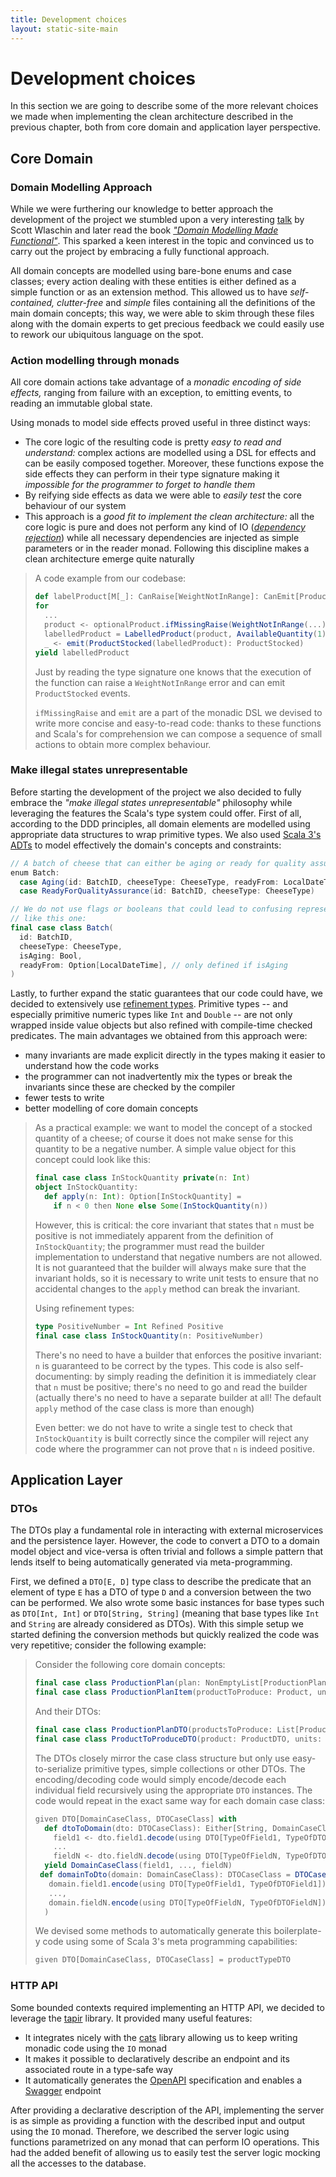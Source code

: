 ```yaml
---
title: Development choices
layout: static-site-main
---
```


# Development choices

In this section we are going to describe some of the more relevant choices we made when implementing the
clean architecture described in the previous chapter, both from core domain and application layer
perspective.

## Core Domain

### Domain Modelling Approach

While we were furthering our knowledge to better approach the development of the project we stumbled
upon a very interesting [talk](https://www.youtube.com/watch?v=2JB1_e5wZmU) by Scott Wlaschin and
later read the book [_"Domain Modelling Made Functional"_](https://pragprog.com/titles/swdddf/domain-modeling-made-functional/).
This sparked a keen interest in the topic and convinced us to carry out the project by embracing a
fully functional approach.

All domain concepts are modelled using bare-bone enums and case classes; every action dealing with
these entities is either defined as a simple function or as an extension method.
This allowed us to have _self-contained, clutter-free_ and _simple_ files containing all the
definitions of the main domain concepts; this way, we were able to skim through these files along
with the domain experts to get precious feedback we could easily use to rework our ubiquitous
language on the spot.

### Action modelling through monads

All core domain actions take advantage of a _monadic encoding of side effects,_ ranging from failure
with an exception, to emitting events, to reading an immutable global state.

Using monads to model side effects proved useful in three distinct ways:

- The core logic of the resulting code is pretty _easy to read and understand:_ complex actions are
  modelled using a DSL for effects and can be easily composed together.
  Moreover, these functions expose the side effects they can perform in their type signature making
  it _impossible for the programmer to forget to handle them_
- By reifying side effects as data we were able to _easily test_ the core behaviour of our system
- This approach is a _good fit to implement the clean architecture:_ all the core logic is pure
  and does not perform any kind of IO
  ([_dependency rejection_](https://blog.ploeh.dk/2017/01/27/from-dependency-injection-to-dependency-rejection/))
  while all necessary dependencies are injected as simple parameters or in the reader monad.
  Following this discipline makes a clean architecture emerge quite naturally

> A code example from our codebase:
>
> ```scala
> def labelProduct[M[_]: CanRaise[WeightNotInRange]: CanEmit[ProductStocked]: Monad](...): M[LabelledProduct] =
> for
>   ...
>   product <- optionalProduct.ifMissingRaise(WeightNotInRange(...): WeightNotInRange)
>   labelledProduct = LabelledProduct(product, AvailableQuantity(1), batch.id)
>   _ <- emit(ProductStocked(labelledProduct): ProductStocked)
> yield labelledProduct
> ```
>
> Just by reading the type signature one knows that the execution of the function can raise a
> `WeightNotInRange` error and can emit `ProductStocked` events.
>
> `ifMissingRaise` and `emit` are a part of the monadic DSL we devised to write more concise
> and easy-to-read code: thanks to these functions and Scala's for comprehension we can compose a
> sequence of small actions to obtain more complex behaviour.

### Make illegal states unrepresentable

Before starting the development of the project we also decided to fully embrace the
_"make illegal states unrepresentable"_ philosophy while leveraging the features the Scala's
type system could offer.
First of all, according to the DDD principles, all domain elements are modelled using appropriate
data structures to wrap primitive types.
We also used [Scala 3's ADTs](https://docs.scala-lang.org/scala3/book/types-adts-gadts.html)
to model effectively the domain's concepts and constraints:

```scala
// A batch of cheese that can either be aging or ready for quality assurance
enum Batch:
  case Aging(id: BatchID, cheeseType: CheeseType, readyFrom: LocalDateTime)
  case ReadyForQualityAssurance(id: BatchID, cheeseType: CheeseType)

// We do not use flags or booleans that could lead to confusing representations
// like this one:
final case class Batch(
  id: BatchID,
  cheeseType: CheeseType,
  isAging: Bool,
  readyFrom: Option[LocalDateTime], // only defined if isAging 
)
```

Lastly, to further expand the static guarantees that our code could have, we decided to extensively
use [refinement types](https://github.com/fthomas/refined).
Primitive types -- and especially primitive numeric types like `Int` and `Double` -- are not only
wrapped inside value objects but also refined with compile-time checked predicates.
The main advantages we obtained from this approach were:

- many invariants are made explicit directly in the types making it easier to understand how the
  code works
- the programmer can not inadvertently mix the types or break the invariants since these are checked
  by the compiler
- fewer tests to write
- better modelling of core domain concepts

> As a practical example: we want to model the concept of a stocked quantity of a cheese; of course
> it does not make sense for this quantity to be a negative number. A simple value object for this
> concept could look like this:
>
> ```scala
> final case class InStockQuantity private(n: Int)
> object InStockQuantity:
>   def apply(n: Int): Option[InStockQuantity] =
>     if n < 0 then None else Some(InStockQuantity(n))
> ```
>
> However, this is critical: the core invariant that states that `n` must be positive is not
> immediately apparent from the definition of `InStockQuantity`; the programmer must read the
> builder implementation to understand that negative numbers are not allowed.
> It is not guaranteed that the builder will always make sure that the invariant holds, so it is
> necessary to write unit tests to ensure that no accidental changes to the `apply` method can
> break the invariant.
>
> Using refinement types:
>
> ```scala
> type PositiveNumber = Int Refined Positive
> final case class InStockQuantity(n: PositiveNumber)
> ```
>
> There's no need to have a builder that enforces the positive invariant: `n` is guaranteed to be
> correct by the types.
> This code is also self-documenting: by simply reading the definition it is immediately clear that
> `n` must be positive; there's no need to go and read the builder (actually there's no need to have
> a separate builder at all! The default `apply` method of the case class is more than enough)
>
> Even better: we do not have to write a single test to check that `InStockQuantity` is built
> correctly since the compiler will reject any code where the programmer can not prove that `n` is
> indeed positive.

## Application Layer

### DTOs

The DTOs play a fundamental role in interacting with external microservices and the persistence layer.
However, the code to convert a DTO to a domain model object and vice-versa is often trivial and follows a
simple pattern that lends itself to being automatically generated via meta-programming.

First, we defined a `DTO[E, D]` type class to describe the predicate that an element of type `E` has a DTO
of type `D` and a conversion between the two can be performed. We also wrote some basic instances for
base types such as `DTO[Int, Int]` or `DTO[String, String]` (meaning that base types like `Int` and `String`
are already considered as DTOs).
With this simple setup we started defining the conversion methods but quickly realized the code was very repetitive;
consider the following example:

> Consider the following core domain concepts:
>
> ```scala
> final case class ProductionPlan(plan: NonEmptyList[ProductionPlanItem])
> final case class ProductionPlanItem(productToProduce: Product, units: NumberOfUnits)
> ```
>
> And their DTOs:
>
> ```scala
> final case class ProductionPlanDTO(productsToProduce: List[ProductToProduceDTO])
> final case class ProductToProduceDTO(product: ProductDTO, units: Int)
> ```
>
> The DTOs closely mirror the case class structure but only use easy-to-serialize primitive types,
> simple collections or other DTOs.
> The encoding/decoding code would simply encode/decode each individual field recursively using the
> appropriate `DTO` instances. The code would repeat in the exact same way for each domain case class:
>
> ```scala
> given DTO[DomainCaseClass, DTOCaseClass] with
>   def dtoToDomain(dto: DTOCaseClass): Either[String, DomainCaseClass] = for 
>     field1 <- dto.field1.decode(using DTO[TypeOfField1, TypeOfDTOField1])
>     ... 
>     fieldN <- dto.fieldN.decode(using DTO[TypeOfFieldN, TypeOfDTOFieldN])
>   yield DomainCaseClass(field1, ..., fieldN)
>  def domainToDto(domain: DomainCaseClass): DTOCaseClass = DTOCaseClass(
>    domain.field1.encode(using DTO[TypeOfField1, TypeOfDTOField1]),
>    ...,
>    domain.fieldN.encode(using DTO[TypeOfFieldN, TypeOfDTOFieldN]),
>   )
> ```
>
> We devised some methods to automatically generate this boilerplate-y code using some of Scala
> 3's meta programming capabilities:
>
> ```scala
> given DTO[DomainCaseClass, DTOCaseClass] = productTypeDTO
> ```

### HTTP API

Some bounded contexts required implementing an HTTP API, we decided to leverage
the [tapir](https://tapir.softwaremill.com/en/latest/) library.
It provided many useful features:

- It integrates nicely with the [cats](https://typelevel.org/cats/) library
  allowing us to keep writing monadic code using the `IO` monad
- It makes it possible to declaratively describe an endpoint and its associated
  route in a type-safe way
- It automatically generates the [OpenAPI](https://openapi.it/) specification
  and enables a [Swagger](https://swagger.io/) endpoint

After providing a declarative description of the API, implementing the server is as
simple as providing a function with the described input and output using the `IO`
monad.
Therefore, we described the server logic using functions parametrized on any monad
that can perform IO operations. This had the added benefit of allowing us
to easily test the server logic mocking all the accesses to the database.
